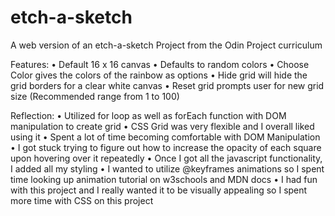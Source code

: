 # etch-a-sketch
A web version of an etch-a-sketch
Project from the Odin Project curriculum

Features:
• Default 16 x 16 canvas
• Defaults to random colors
• Choose Color gives the colors of the rainbow as options
• Hide grid will hide the grid borders for a clear white canvas
• Reset grid prompts user for new grid size (Recommended range from 1 to 100)

Reflection:
• Utilized for loop as well as forEach function with DOM manipulation to create grid
• CSS Grid was very flexible and I overall liked using it
• Spent a lot of time becoming comfortable with DOM Manipulation
• I got stuck trying to figure out how to increase the opacity of each square upon hovering over it repeatedly
• Once I got all the javascript functionality, I added all my styling
• I wanted to utilize @keyframes animations so I spent time looking up animation tutorial on w3schools and MDN docs
• I had fun with this project and I really wanted it to be visually appealing so I spent more time with CSS on this project
